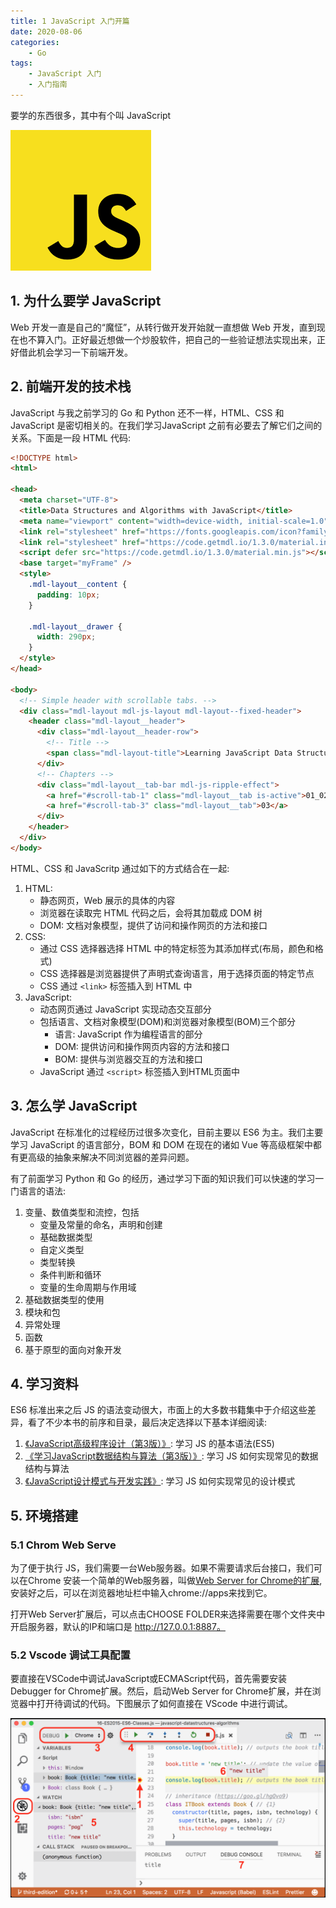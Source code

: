 ```yaml
---
title: 1 JavaScript 入门开篇
date: 2020-08-06
categories:
    - Go
tags:
	- JavaScript 入门
	- 入门指南
---
```


要学的东西很多，其中有个叫 JavaScript

<!-- more -->

![JavaScript](/images/JavaScript/JavaScript.png)


## 1. 为什么要学 JavaScript
Web 开发一直是自己的“魔怔”，从转行做开发开始就一直想做 Web 开发，直到现在也不算入门。正好最近想做一个炒股软件，把自己的一些验证想法实现出来，正好借此机会学习一下前端开发。

## 2. 前端开发的技术栈
JavaScript 与我之前学习的 Go 和 Python 还不一样，HTML、CSS 和 JavaScript 是密切相关的。在我们学习JavaScript 之前有必要去了解它们之间的关系。下面是一段 HTML 代码:

```html
<!DOCTYPE html>
<html>

<head>
  <meta charset="UTF-8">
  <title>Data Structures and Algorithms with JavaScript</title>
  <meta name="viewport" content="width=device-width, initial-scale=1.0">
  <link rel="stylesheet" href="https://fonts.googleapis.com/icon?family=Material+Icons">
  <link rel="stylesheet" href="https://code.getmdl.io/1.3.0/material.indigo-pink.min.css">
  <script defer src="https://code.getmdl.io/1.3.0/material.min.js"></script>
  <base target="myFrame" />
  <style>
    .mdl-layout__content {
      padding: 10px;
    }

    .mdl-layout__drawer {
      width: 290px;
    }
  </style>
</head>

<body>
  <!-- Simple header with scrollable tabs. -->
  <div class="mdl-layout mdl-js-layout mdl-layout--fixed-header">
    <header class="mdl-layout__header">
      <div class="mdl-layout__header-row">
        <!-- Title -->
        <span class="mdl-layout-title">Learning JavaScript Data Structures and Algorithms</span>
      </div>
      <!-- Chapters -->
      <div class="mdl-layout__tab-bar mdl-js-ripple-effect">
        <a href="#scroll-tab-1" class="mdl-layout__tab is-active">01_02</a>
        <a href="#scroll-tab-3" class="mdl-layout__tab">03</a>
      </div>
    </header>
  </div>
</body>
```

HTML、CSS 和 JavaScritp 通过如下的方式结合在一起:
1. HTML: 
	- 静态网页，Web 展示的具体的内容
	- 浏览器在读取完 HTML 代码之后，会将其加载成 DOM 树
	- DOM: 文档对象模型，提供了访问和操作网页的方法和接口
2. CSS:
	- 通过 CSS 选择器选择 HTML 中的特定标签为其添加样式(布局，颜色和格式)
	- CSS 选择器是浏览器提供了声明式查询语言，用于选择页面的特定节点
	- CSS 通过 `<link>` 标签插入到 HTML 中
3. JavaScript:
	- 动态网页通过 JavaScript 实现动态交互部分
	- 包括语言、文档对象模型(DOM)和浏览器对象模型(BOM)三个部分
		- 语言: JavaScript 作为编程语言的部分
		- DOM: 提供访问和操作网页内容的方法和接口
		- BOM: 提供与浏览器交互的方法和接口
	- JavaScript 通过 `<script>` 标签插入到HTML页面中

## 3. 怎么学 JavaScript
JavaScript 在标准化的过程经历过很多次变化，目前主要以 ES6 为主。我们主要学习 JavaScript 的语言部分，BOM 和 DOM 在现在的诸如 Vue 等高级框架中都有更高级的抽象来解决不同浏览器的差异问题。

有了前面学习 Python 和 Go 的经历，通过学习下面的知识我们可以快速的学习一门语言的语法:
1. 变量、数值类型和流控，包括
	- 变量及常量的命名，声明和创建
	- 基础数据类型
	- 自定义类型
	- 类型转换
	- 条件判断和循环
	- 变量的生命周期与作用域
2. 基础数据类型的使用
3. 模块和包
4. 异常处理
5. 函数
6. 基于原型的面向对象开发

## 4. 学习资料
ES6 标准出来之后 JS 的语法变动很大，市面上的大多数书籍集中于介绍这些差异，看了不少本书的前序和目录，最后决定选择以下基本详细阅读:
1. [《JavaScript高级程序设计（第3版）》](https://book.douban.com/subject/10546125/): 学习 JS 的基本语法(ES5)
2. [《学习JavaScript数据结构与算法（第3版）》](https://book.douban.com/subject/33441631/): 学习 JS 如何实现常见的数据结构与算法
3. [《JavaScript设计模式与开发实践》](https://book.douban.com/subject/26382780/): 学习 JS 如何实现常见的设计模式


## 5. 环境搭建
### 5.1 Chrom Web Serve
为了便于执行 JS，我们需要一台Web服务器。如果不需要请求后台接口，我们可以在Chrome 安装一个简单的Web服务器，叫做[Web Server for Chrome的扩展](https://chrome.google.com/webstore/detail/web-server-for-chrome/ofhbbkphhbklhfoeikjpcbhemlocgigb?hl=zh-CN),安装好之后，可以在浏览器地址栏中输入chrome://apps来找到它。

打开Web Server扩展后，可以点击CHOOSE FOLDER来选择需要在哪个文件夹中开启服务器，默认的IP和端口是 http://127.0.0.1:8887。

### 5.2 Vscode 调试工具配置
要直接在VSCode中调试JavaScript或ECMAScript代码，首先需要安装Debugger for Chrome扩展。然后，启动Web Server for Chrome扩展，并在浏览器中打开待调试的代码。下图展示了如何直接在 VScode 中进行调试。

![debug_in_vscode](/images/JavaScript/js_debug.png)
